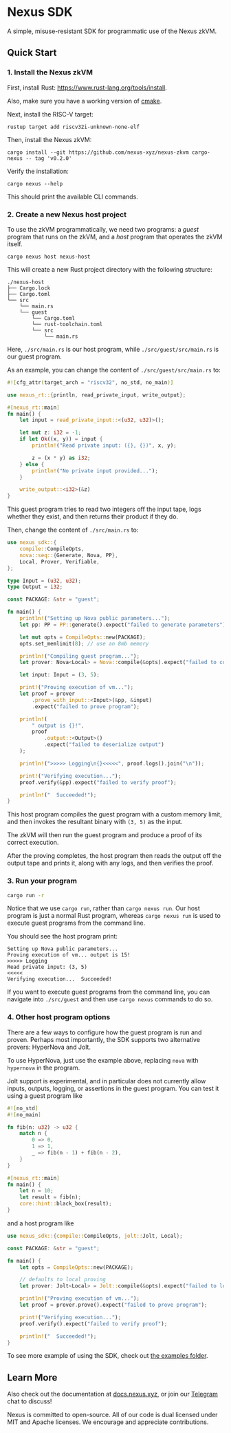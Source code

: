 # Nexus SDK

A simple, misuse-resistant SDK for programmatic use of the Nexus zkVM.

## Quick Start

### 1. Install the Nexus zkVM

First, install Rust: https://www.rust-lang.org/tools/install.

Also, make sure you have a working version of [cmake](https://cmake.org/).

Next, install the RISC-V target:

```shell
rustup target add riscv32i-unknown-none-elf
```

Then, install the Nexus zkVM:

```shell
cargo install --git https://github.com/nexus-xyz/nexus-zkvm cargo-nexus -- tag 'v0.2.0'
```

Verify the installation:

```shell
cargo nexus --help
```

This should print the available CLI commands.

### 2. Create a new Nexus host project

To use the zkVM programmatically, we need two programs: a _guest_ program that runs on the zkVM, and a _host_ program that operates the zkVM itself.

```shell
cargo nexus host nexus-host
```

This will create a new Rust project directory with the following structure:

```shell
./nexus-host
├── Cargo.lock
├── Cargo.toml
└── src
    └── main.rs
    └── guest
        └── Cargo.toml
        └── rust-toolchain.toml
        └── src
            └── main.rs
```

Here, `./src/main.rs` is our host program, while `./src/guest/src/main.rs` is our guest program.

As an example, you can change the content of `./src/guest/src/main.rs` to:

```rust
#![cfg_attr(target_arch = "riscv32", no_std, no_main)]

use nexus_rt::{println, read_private_input, write_output};

#[nexus_rt::main]
fn main() {
    let input = read_private_input::<(u32, u32)>();

    let mut z: i32 = -1;
    if let Ok((x, y)) = input {
        println!("Read private input: ({}, {})", x, y);

        z = (x * y) as i32;
    } else {
        println!("No private input provided...");
    }

    write_output::<i32>(&z)
}
```

This guest program tries to read two integers off the input tape, logs whether they exist, and then returns their product if they do.

Then, change the content of `./src/main.rs` to:

```rust
use nexus_sdk::{
    compile::CompileOpts,
    nova::seq::{Generate, Nova, PP},
    Local, Prover, Verifiable,
};

type Input = (u32, u32);
type Output = i32;

const PACKAGE: &str = "guest";

fn main() {
    println!("Setting up Nova public parameters...");
    let pp: PP = PP::generate().expect("failed to generate parameters");

    let mut opts = CompileOpts::new(PACKAGE);
    opts.set_memlimit(8); // use an 8mb memory

    println!("Compiling guest program...");
    let prover: Nova<Local> = Nova::compile(&opts).expect("failed to compile guest program");

    let input: Input = (3, 5);

    print!("Proving execution of vm...");
    let proof = prover
        .prove_with_input::<Input>(&pp, &input)
        .expect("failed to prove program");

    println!(
        " output is {}!",
        proof
            .output::<Output>()
            .expect("failed to deserialize output")
    );

    println!(">>>>> Logging\n{}<<<<<", proof.logs().join("\n"));

    print!("Verifying execution...");
    proof.verify(&pp).expect("failed to verify proof");

    println!("  Succeeded!");
}
```

This host program compiles the guest program with a custom memory limit, and then invokes the resultant binary with `(3, 5)` as the input.

The zkVM will then run the guest program and produce a proof of its correct execution.

After the proving completes, the host program then reads the output off the output tape and prints it, along with any logs, and then verifies the proof.

### 3. Run your program

```bash
cargo run -r
```

Notice that we use `cargo run`, rather than `cargo nexus run`. Our host program is just a normal Rust program, whereas `cargo nexus run` is used to execute guest programs from the command line.

You should see the host program print:

```
Setting up Nova public parameters...
Proving execution of vm... output is 15!
>>>>> Logging
Read private input: (3, 5)
<<<<<
Verifying execution...  Succeeded!
```

If you want to execute guest programs from the command line, you can navigate into `./src/guest` and then use `cargo nexus` commands to do so.

### 4. Other host program options

There are a few ways to configure how the guest program is run and proven. Perhaps most importantly, the SDK supports two alternative provers: HyperNova and Jolt.

To use HyperNova, just use the example above, replacing `nova` with `hypernova` in the program.

Jolt support is experimental, and in particular does not currently allow inputs, outputs, logging, or assertions in the guest program. You can test it using a guest program like

```rust
#![no_std]
#![no_main]

fn fib(n: u32) -> u32 {
    match n {
        0 => 0,
        1 => 1,
        _ => fib(n - 1) + fib(n - 2),
    }
}

#[nexus_rt::main]
fn main() {
    let n = 10;
    let result = fib(n);
    core::hint::black_box(result);
}
```

and a host program like

```rust
use nexus_sdk::{compile::CompileOpts, jolt::Jolt, Local};

const PACKAGE: &str = "guest";

fn main() {
    let opts = CompileOpts::new(PACKAGE);

    // defaults to local proving
    let prover: Jolt<Local> = Jolt::compile(&opts).expect("failed to load program");

    println!("Proving execution of vm...");
    let proof = prover.prove().expect("failed to prove program");

    print!("Verifying execution...");
    proof.verify().expect("failed to verify proof");

    println!("  Succeeded!");
}
```

To see more example of using the SDK, check out [the examples folder](./examples/).

## Learn More

Also check out the documentation at [docs.nexus.xyz](https://docs.nexus.xyz), or join our [Telegram](https://t.me/nexus_zkvm) chat to discuss!

Nexus is committed to open-source. All of our code is dual licensed under MIT and Apache licenses. We encourage and appreciate contributions.
